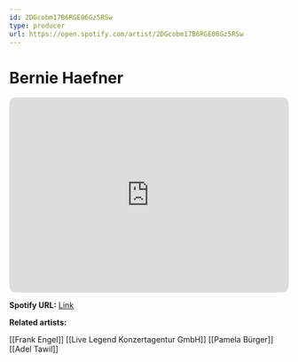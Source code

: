 ```yaml
---
id: 2DGcobm17B6RGE06Gz5RSw
type: producer
url: https://open.spotify.com/artist/2DGcobm17B6RGE06Gz5RSw
---
```

# Bernie Haefner

<iframe style="border-radius:12px" src="https://open.spotify.com/embed/artist/2DGcobm17B6RGE06Gz5RSw" width="100%" height="352" frameBorder="0" allowfullscreen="" allow="autoplay; clipboard-write; encrypted-media; fullscreen; picture-in-picture" loading="lazy"></iframe>

**Spotify URL:** [Link](https://open.spotify.com/artist/2DGcobm17B6RGE06Gz5RSw)

**Related artists:**

[[Frank Engel]]
[[Live Legend Konzertagentur GmbH]]
[[Pamela Bürger]]
[[Adel Tawil]]

